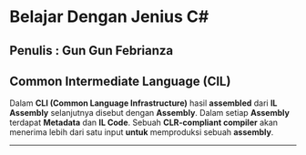 # Belajar Dengan Jenius C#

## Penulis : Gun Gun Febrianza

## Common Intermediate Language (CIL)

Dalam **CLI (Common Language Infrastructure)** hasil **assembled** dari **IL Assembly** selanjutnya disebut dengan **Assembly**. Dalam setiap **Assembly** terdapat **Metadata** dan **IL Code**. Sebuah **CLR-compliant compiler** akan menerima lebih dari satu input **untuk** memproduksi sebuah **assembly**. 





---------------------

